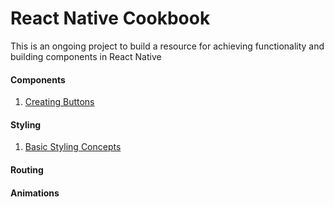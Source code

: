 # React Native Cookbook

This is an ongoing project to build a resource for achieving functionality and building components in React Native

#### Components

1. [Creating Buttons](https://github.com/dabit3/react-native-cookbook/blob/master/Buttons.md)

#### Styling

1. [Basic Styling Concepts](https://github.com/dabit3/react-native-cookbook/blob/master/Styling.md)

#### Routing

#### Animations
